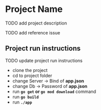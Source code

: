# Project Name

TODO add project description


TODO add reference issue

## Project run instructions
TODO update project run instructions
+ clone the project
+ cd to project folder
+ change Server -> Bind of **app.json**
+ change Db -> Password of **app.json**
+ run **`go get` or `go mod download`** command
+ run **`go build`**
+ run **`./app`**